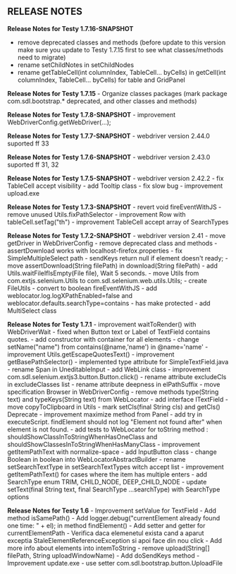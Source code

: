 RELEASE NOTES
-------------

**Release Notes for Testy 1.7.16-SNAPSHOT**
- remove deprecated classes and methods (before update to this version make sure you update to Testy 1.7.15 first to see what classes/methods need to migrate)
- rename setChildNotes in setChildNodes
- rename getTableCell(int columnIndex, TableCell... byCells) in getCell(int columnIndex, TableCell... byCells) for table and GridPanel

**Release Notes for Testy 1.7.15**
    - Organize classes packages (mark package com.sdl.bootstrap.* deprecated, and other classes and methods)

**Release Notes for Testy 1.7.8-SNAPSHOT**
    - improvement WebDriverConfig.getWebDriver(...);

**Release Notes for Testy 1.7.7-SNAPSHOT**
    - webdriver version 2.44.0 suported ff 33

**Release Notes for Testy 1.7.6-SNAPSHOT**
    - webdriver version 2.43.0 suported ff 31, 32

**Release Notes for Testy 1.7.5-SNAPSHOT**
    - webdriver version 2.42.2
    - fix TableCell accept visibility
    - add Tooltip class
    - fix slow bug
    - improvement upload.exe

**Release Notes for Testy 1.7.3-SNAPSHOT**
    - revert void fireEventWithJS
    - remove unused Utils.fixPathSelector
    - improvement Row with tableCell.setTag("th")
    - improvement TableCell accept array of SearchTypes

**Release Notes for Testy 1.7.2-SNAPSHOT**
    - webdriver version 2.41
    - move getDriver in WebDriverConfig
    - remove deprecated class and methods
    - assertDownload works with localhost-firefox.properties
    - fix SimpleMultipleSelect path
    - sendKeys return null if element doesn't ready;
    - move assertDownload(String filePath) in download(String filePath)
    - add Utils.waitFileIfIsEmpty(File file), Wait 5 seconds.
    - move Utils from com.extjs.selenium.Utils to com.sdl.selenium.web.utils.Utils;
    - create FileUtils
    - convert to boolean fireEventWithJS
    - add weblocator.log.logXPathEnabled=false and weblocator.defaults.searchType=contains
    - has make protected
    - add MultiSelect class

**Release Notes for Testy 1.7.1**
    - improvement waitToRender() with WebDriverWait
    - fixed when Button text or Label of TextField contains quotes.
    - add constructor with container for all elements
    - change setName("name") from contains(@name,'name') in @name='name'
    - improvement Utils.getEscapeQuotesText()
    - improvement getBasePathSelector()
    - implemented type attribute for SimpleTextField.java
    - rename Span in UneditableInput
    - add WebLink class
    - improvement com.sdl.selenium.extjs3.button.Button.click()
    - rename attribute  excludeCls in excludeClasses list
    - rename attribute deepness in elPathSuffix
    - move specification Browser in WebDriverConfig
    - remove methods type(String text) and typeKeys(String text) from WebLocator
    - add interface ITextField
    - move copyToClipboard in Utils
    - mark setCls(final String cls) and getCls() Deprecate
    - improvement maximize method from Panel
    - add try in executeScript. findElement should not log "Element not found after" when element is not found.
    - add tests to WebLocator for toString method : shouldShowClassInToStringWhenHasOneClass and shouldShowClassesInToStringWhenHasManyClass
    - improvement getItemPathText with normalize-space
    - add InputButton class
    - change Boolean in boolean into WebLocatorAbstractBuilder
    - rename setSearchTextType in setSearchTextTypes witch accept list
    - improvement getItemPathText() for cases where the item has multiple enters
    - add SearchType enum TRIM, CHILD_NODE, DEEP_CHILD_NODE
    - update setText(final String text, final SearchType ...searchType) with SearchType options

**Release Notes for Testy 1.6**
    - Improvement setValue for TextField
    - Add method isSamePath()
    - Add logger.debug("currentElement already found one time: " + el); in method findElement()
    - Add setter and getter for currentElementPath
    - Verifica daca elemenetul exista cand a aparut exceptia StaleElementReferenceException si apoi face din nou click
    - Add more info about elements into intemToString
    - remove upload(String[] filePath, String uploadWindowName)
    - Add doSendKeys method
    - Improvement update.exe
    - use setter com.sdl.bootstrap.button.UploadFile
